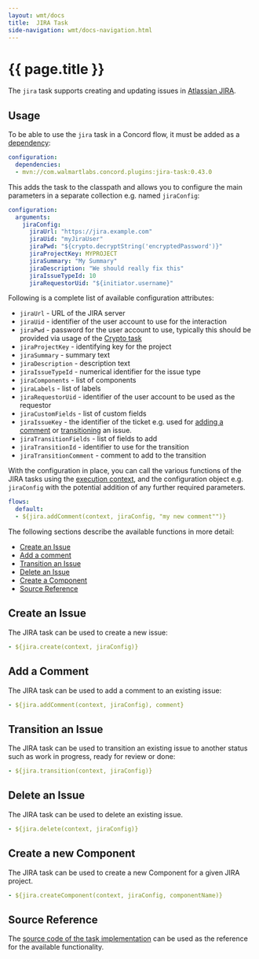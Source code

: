 ```yaml
---
layout: wmt/docs
title:  JIRA Task
side-navigation: wmt/docs-navigation.html
---
```


# {{ page.title }}

The `jira` task supports creating and updating issues in
[Atlassian JIRA](https://www.atlassian.com/software/jira).

## Usage

To be able to use the `jira` task in a Concord flow, it must be added as a
[dependency](../getting-started/concord-dsl.html#dependencies):

```yaml
configuration:
  dependencies:
  - mvn://com.walmartlabs.concord.plugins:jira-task:0.43.0
```

This adds the task to the classpath and allows you to configure the main
parameters in a separate collection e.g. named `jiraConfig`:

```yaml
configuration:
  arguments:
    jiraConfig:
      jiraUrl: "https://jira.example.com"
      jiraUid: "myJiraUser"
      jiraPwd: "${crypto.decryptString('encryptedPassword')}"
      jiraProjectKey: MYPROJECT 
      jiraSummary: "My Summary"
      jiraDescription: "We should really fix this"
      jiraIssueTypeId: 10
      jiraRequestorUid: "${initiator.username}"
```

Following is a complete list of available configuration attributes:

- `jiraUrl` -  URL of the JIRA server
- `jiraUid` -  identifier of the user account to use for the interaction
- `jiraPwd` -  password for the user account to use, typically this should be
provided via usage of the [Crypto task](./crypto.html)
- `jiraProjectKey` - identifying key for the project
- `jiraSummary` - summary text
- `jiraDescription` - description text
- `jiraIssueTypeId` -  numerical identifier for the issue type
- `jiraComponents` - list of components 
- `jiraLabels` - list of labels
- `jiraRequestorUid` - identifier of the user account to be used as the requestor
- `jiraCustomFields` - list of custom fields
- `jiraIssueKey` - the identifier of the ticket e.g. used for
[adding a comment](#add-comment) or [transitioning](#transition) an issue.
- `jiraTransitionFields` - list of fields to add
- `jiraTransitionId` - identifier to use for the transition
- `jiraTransitionComment` - comment to add to the transition


With the configuration in place, you can call the various functions of the
JIRA tasks using the
[execution context](../getting-started/processes.html#provided-variables), 
and the configuration object e.g. `jiraConfig` with the potential addition of any
further required parameters.

```yaml
flows:
  default:
  - ${jira.addComment(context, jiraConfig, "my new comment"")}
```

The following sections describe the available functions in more detail:

- [Create an Issue](#create)
- [Add a comment](#add-comment)
- [Transition an Issue](#transition)
- [Delete an Issue](#delete)
- [Create a Component](#create-component)
- [Source Reference](#source)


<a name="create"/>

## Create an Issue

The JIRA task can be used to create a new issue: 

```yaml
- ${jira.create(context, jiraConfig)}
```

<a name="add-comment"/>

## Add a Comment

The JIRA task can be used to add a comment to an existing issue:

```yaml
- ${jira.addComment(context, jiraConfig), comment}
```

<a name="transition"/>

## Transition an Issue

The JIRA task can be used to transition an existing issue to another status such
as work in progress, ready for review or done:

```yaml
- ${jira.transition(context, jiraConfig)}
```


<a name="delete"/>

## Delete an Issue

The JIRA task can be used to delete an existing issue.

```yaml
- ${jira.delete(context, jiraConfig)}
```

<a name="create-component"/>

## Create a new Component

The JIRA task can be used to create a new Component for a given JIRA project.

```yaml
- ${jira.createComponent(context, jiraConfig, componentName)}
```

<a name="source"/>

## Source Reference

The
[source code of the task implementation]({{site.concord_plugins_source}}tree/master/tasks/jira)
can be used as the reference for the available functionality.
